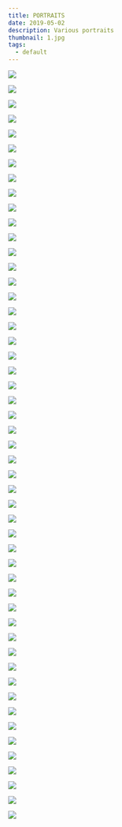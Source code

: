 ```yaml
---
title: PORTRAITS
date: 2019-05-02
description: Various portraits
thumbnail: 1.jpg
tags:
  - default
---
```


![](2.jpg)

![](3.jpg)

![](4.jpg)

![](5.jpg)

![](6.jpg)

![](7.jpg)

![](8.jpg)

![](9.jpg)

![](10.jpg)

![](11.jpg)

![](12.jpg)

![](13.jpg)

![](14.jpg)

![](15.jpg)

![](16.jpg)

![](17.jpg)

![](18.jpg)

![](19.jpg)

![](20.jpg)

![](21.jpg)

![](22.jpg)

![](23.jpg)

![](24.jpg)

![](25.jpg)

![](26.jpg)

![](27.jpg)

![](28.jpg)

![](29.jpg)

![](30.jpg)

![](31.jpg)

![](32.jpg)

![](33.jpg)

![](34.jpg)

![](35.jpg)

![](36.jpg)

![](37.jpg)

![](38.jpg)

![](39.jpg)

![](40.jpg)

![](41.jpg)

![](42.jpg)

![](43.jpg)

![](44.jpg)

![](45.jpg)

![](46.jpg)

![](47.jpg)

![](48.jpg)

![](49.jpg)

![](50.jpg)

![](51.jpg)

![](52.jpg)
